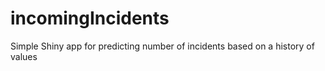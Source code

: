 # incomingIncidents
Simple Shiny app for predicting number of incidents based on a history of values
